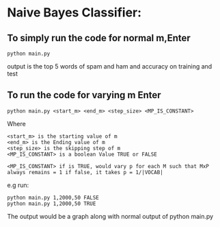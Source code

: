 # Naive Bayes Classifier:

## To simply run the code for normal m,Enter
``` 
python main.py 
```

output is the top 5 words of spam and ham and accuracy on training and test
        
        
## To run the code for varying m Enter
```
python main.py <start_m> <end_m> <step_size> <MP_IS_CONSTANT>
```
Where
```
<start_m> is the starting value of m   
<end_m> is the Ending value of m   
<step_size> is the skipping step of m   
<MP_IS_CONSTANT> is a boolean Value TRUE or FALSE   
```
```
<MP_IS_CONSTANT> if is TRUE, would vary p for each M such that MxP always remains = 1 if false, it takes p = 1/|VOCAB|
```
e.g run:
```
python main.py 1,2000,50 FALSE
python main.py 1,2000,50 TRUE
```

The output would be a graph along with normal output of python main.py


